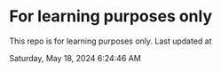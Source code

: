 # For learning purposes only
This repo is for learning purposes only.
Last updated at

Saturday, May 18, 2024 6:24:46 AM

